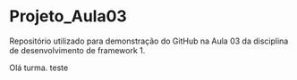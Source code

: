 # Projeto_Aula03
Repositório utilizado para demonstração do GitHub na Aula 03 da disciplina de desenvolvimento de framework 1.

Olá turma.
teste
